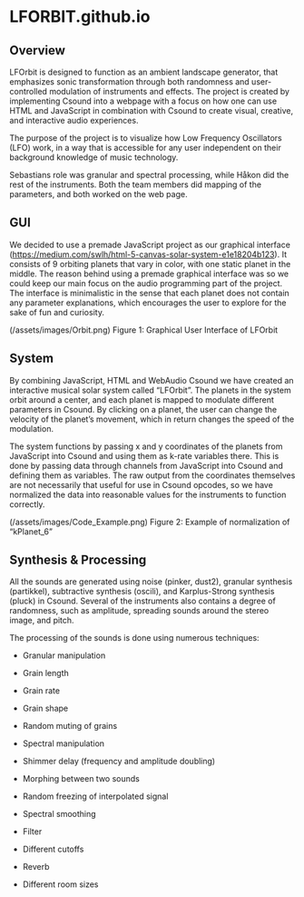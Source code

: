 # LFORBIT.github.io
## Overview
LFOrbit is designed to function as an ambient landscape generator, that emphasizes sonic transformation through both randomness and user-controlled modulation of instruments and effects. The project is created by implementing Csound into a webpage with a focus on how one can use HTML and JavaScript in combination with Csound to create visual, creative, and interactive audio experiences.

The purpose of the project is to visualize how Low Frequency Oscillators (LFO) work, in a way that is accessible for any user independent on their background knowledge of music technology. 

Sebastians role was granular and spectral processing, while Håkon did the rest of the instruments. Both the team members did mapping of the parameters, and both worked on the web page. 

## GUI
We decided to use a premade JavaScript project as our graphical interface (https://medium.com/swlh/html-5-canvas-solar-system-e1e18204b123). It consists of 9 orbiting planets that vary in color, with one static planet in the middle. The reason behind using a premade graphical interface was so we could keep our main focus on the audio programming part of the project. The interface is minimalistic in the sense that each planet does not contain any parameter explanations, which encourages the user to explore for the sake of fun and curiosity. 

(/assets/images/Orbit.png)
Figure 1: Graphical User Interface of LFOrbit

## System
By combining JavaScript, HTML and WebAudio Csound we have created an interactive musical solar system called “LFOrbit”. The planets in the system orbit around a center, and each planet is mapped to modulate different parameters in Csound. By clicking on a planet, the user can change the velocity of the planet’s movement, which in return changes the speed of the modulation. 

The system functions by passing x and y coordinates of the planets from JavaScript into Csound and using them as k-rate variables there. This is done by passing data through channels from JavaScript into Csound and defining them as variables. The raw output from the coordinates themselves are not necessarily that useful for use in Csound opcodes, so we have normalized the data into reasonable values for the instruments to function correctly. 


(/assets/images/Code_Example.png)
Figure 2: Example of normalization of “kPlanet_6”


## Synthesis & Processing
All the sounds are generated using noise (pinker, dust2), granular synthesis (partikkel), subtractive synthesis (oscili), and Karplus-Strong synthesis (pluck) in Csound. Several of the instruments also contains a degree of randomness, such as amplitude, spreading sounds around the stereo image, and pitch.

The processing of the sounds is done using numerous techniques:
-	Granular manipulation
  - Grain length
  - Grain rate
  - Grain shape
  - Random muting of grains

-	Spectral manipulation 
  - Shimmer delay (frequency and amplitude doubling)
  - Morphing between two sounds
  - Random freezing of interpolated signal
  - Spectral smoothing

-	Filter
  - Different cutoffs

-	Reverb
  - Different room sizes

